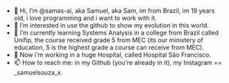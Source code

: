 - 👋 Hi, I’m @samas-ai, aka Samuel, aka Sam, im from Brazil, im 19 years old, i love programming and i want to work with it.
- 👀 I’m interested in use the github to show my evolution in this world.
- 🌱 I’m currently learning Systems Analysis in a college from Brazil called Unifip, the course received grade 5 from MEC
(its our ministery of education, 5 is the highest grade a course can receive from MEC).
- 💞️ Now i'm working in a huge Hospital, called Hospital São Francisco.
- 📫 How to reach me: in my Github (you're already in it), my Instagram == _samuelsouza_x.
